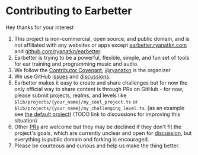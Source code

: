# Contributing to Earbetter

Hey thanks for your interest

1. This project is non-commercial, open source, and public domain,
   and is not affiliated with any websites or apps except
   [earbetter.ryanatkn.com](https://earbetter.ryanatkn.com/)
   and [github.com/ryanatkn/earbetter](https://github.com/ryanatkn/earbetter).
1. Earbetter is trying to be a powerful, flexible, simple, and fun set of tools
   for ear training and programming music and audio.
1. We follow the [Contributor Covenant](https://www.contributor-covenant.org/),
   [@ryanatkn](https://github.com/ryanatkn) is the organizer
1. We use GitHub [issues](https://github.com/ryanatkn/earbetter/issues) and
   [discussions](https://github.com/ryanatkn/earbetter/discussions).
1. Earbetter makes it easy to create and share challenges
   but for now the only official way to share content is through PRs on GitHub -
   for now, please submit projects, realms, and levels
   like `$lib/projects/{your_name}/my_cool_project.ts`
   or `$lib/projects/{your_name}/my_challenging_level.ts`.
   (as an example see [the default project](src/lib//projects/default_project.ts))
   (TODO link to discussions for improving this situation)
1. Other [PRs](https://github.com/ryanatkn/earbetter/pulls)
   are welcome but they may be declined if they don't fit the project's goals,
   which are currently unclear and open for
   [discussion](https://github.com/ryanatkn/earbetter/discussions),
   but everything is public domain and forking is encouraged.
1. Please be courteous and curious and help us make the thing better.
